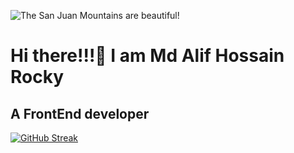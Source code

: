 ![The San Juan Mountains are beautiful!]("https://i.ibb.co/HYSGfYN/Get-started-in-Canva-page-0001.jpg")

<h1>Hi there!!!🥰 I am Md Alif Hossain Rocky</h1>
<h2>A FrontEnd developer</h2>

[![GitHub Streak](https://github-readme-streak-stats.herokuapp.com?user=ROCKHOSSAIN)](https://git.io/streak-stats)
